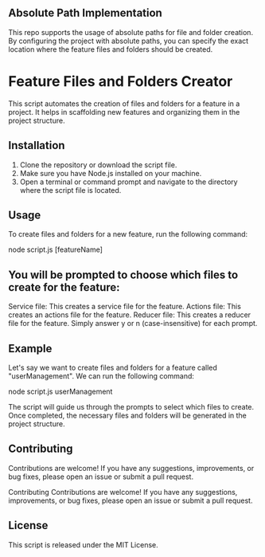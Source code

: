 ## Absolute Path Implementation

This repo supports the usage of absolute paths for file and folder creation. By configuring the project with absolute paths, you can specify the exact location where the feature files and folders should be created.
# Feature Files and Folders Creator

This script automates the creation of files and folders for a feature in a project. It helps in scaffolding new features and organizing them in the project structure.

## Installation

1. Clone the repository or download the script file.
2. Make sure you have Node.js installed on your machine.
3. Open a terminal or command prompt and navigate to the directory where the script file is located.

## Usage

To create files and folders for a new feature, run the following command:

node script.js [featureName]

## You will be prompted to choose which files to create for the feature:

Service file: This creates a service file for the feature.
Actions file: This creates an actions file for the feature.
Reducer file: This creates a reducer file for the feature.
Simply answer y or n (case-insensitive) for each prompt.

## Example

Let's say we want to create files and folders for a feature called "userManagement". We can run the following command:

node script.js userManagement

The script will guide us through the prompts to select which files to create. Once completed, the necessary files and folders will be generated in the project structure.

## Contributing
Contributions are welcome! If you have any suggestions, improvements, or bug fixes, please open an issue or submit a pull request.

Contributing
Contributions are welcome! If you have any suggestions, improvements, or bug fixes, please open an issue or submit a pull request.

## License
This script is released under the MIT License.




